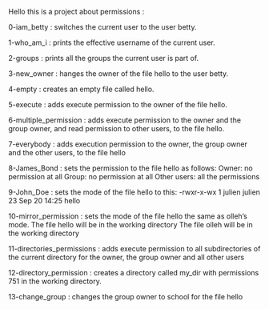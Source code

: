 Hello this is a project about permissions :

0-iam_betty : switches the current user to the user betty.

1-who_am_i : prints the effective username of the current user.

2-groups : prints all the groups the current user is part of.

3-new_owner : hanges the owner of the file hello to the user betty.

4-empty : creates an empty file called hello.

5-execute : adds execute permission to the owner of the file hello.

6-multiple_permission : adds execute permission to the owner and the group owner, and read permission to other users, to the file hello.

7-everybody : adds execution permission to the owner, the group owner and the other users, to the file hello

8-James_Bond :  sets the permission to the file hello as follows:
Owner: no permission at all
Group: no permission at all
Other users: all the permissions

9-John_Doe : sets the mode of the file hello to this:
-rwxr-x-wx 1 julien julien 23 Sep 20 14:25 hello

10-mirror_permission : sets the mode of the file hello the same as olleh’s mode.
The file hello will be in the working directory
The file olleh will be in the working directory

11-directories_permissions : adds execute permission to all subdirectories of the current directory for the owner, the group owner and all other users

12-directory_permission : creates a directory called my_dir with permissions 751 in the working directory.

13-change_group : changes the group owner to school for the file hello 
